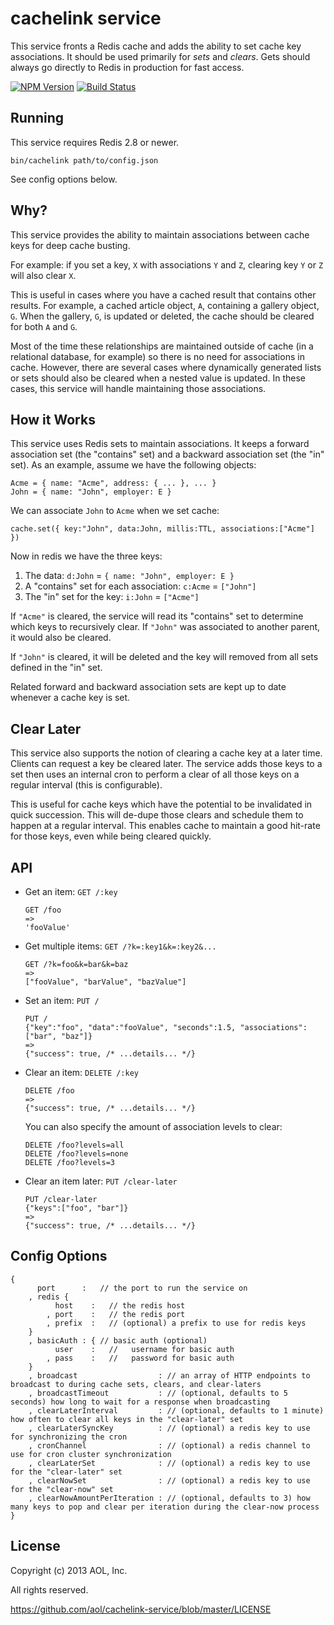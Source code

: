 # cachelink service

This service fronts a Redis cache and adds the ability to set cache key associations. It should be used primarily
for *sets* and *clears*. Gets should always go directly to Redis in production for fast access.

[![NPM Version](https://badge.fury.io/js/cachelink-service.svg)](https://badge.fury.io/js/cachelink-service)
[![Build Status](https://travis-ci.org/aol/cachelink-service.svg?branch=master)](https://travis-ci.org/aol/cachelink-service)

## Running

This service requires Redis 2.8 or newer.

```
bin/cachelink path/to/config.json
```

See config options below.

## Why?

This service provides the ability to maintain associations between cache keys for deep cache busting.

For example: if you set a key, `X` with associations `Y` and `Z`, clearing key `Y` or `Z` will also clear `X`. 

This is useful in cases where you have a cached result that contains other results. For example, 
a cached article object, `A`, containing a gallery object, `G`. When the gallery, `G`, is updated or deleted, the 
cache should be cleared for both `A` and `G`. 

Most of the time these relationships are maintained outside of cache (in a relational database, for example) so 
there is no need for associations in cache. However, there are several cases where dynamically generated lists or 
sets should also be cleared when a nested value is updated. In these cases, this service will handle 
maintaining those associations.

## How it Works

This service uses Redis sets to maintain associations. It keeps a forward association set (the "contains" set) and 
a backward association set (the "in" set). As an example, assume we have the following objects:

```
Acme = { name: "Acme", address: { ... }, ... }
John = { name: "John", employer: E }
```

We can associate `John` to `Acme` when we set cache:

```
cache.set({ key:"John", data:John, millis:TTL, associations:["Acme"] })
```

Now in redis we have the three keys:

1. The data: `d:John` = `{ name: "John", employer: E }`
2. A "contains" set for each association: `c:Acme` = `["John"]`
3. The "in" set for the key: `i:John` = `["Acme"]`

If `"Acme"` is cleared, the service will read its "contains" set to determine which keys to recursively clear.
If `"John"` was associated to another parent, it would also be cleared.

If `"John"` is cleared, it will be deleted and the key will removed from all sets defined in the "in" set.

Related forward and backward association sets are kept up to date whenever a cache key is set.

## Clear Later

This service also supports the notion of clearing a cache key at a later time. 
Clients can request a key be cleared later. The service adds those keys to a set then uses an internal cron to perform
a clear of all those keys on a regular interval (this is configurable).

This is useful for cache keys which have the potential to be invalidated in quick succession. This will
de-dupe those clears and schedule them to happen at a regular interval. 
This enables cache to maintain a good hit-rate for those keys, even while being cleared quickly.

## API

- Get an item: `GET /:key`
	```
	GET /foo
	=>
	'fooValue'
	```

- Get multiple items: `GET /?k=:key1&k=:key2&...`
	```
	GET /?k=foo&k=bar&k=baz
	=>
	["fooValue", "barValue", "bazValue"]
	```

- Set an item: `PUT /`
	```
	PUT /
	{"key":"foo", "data":"fooValue", "seconds":1.5, "associations":["bar", "baz"]}
	=>
	{"success": true, /* ...details... */}
	```

- Clear an item: `DELETE /:key`
	```
	DELETE /foo
	=>
	{"success": true, /* ...details... */}
	```
	You can also specify the amount of association levels to clear:
	```
	DELETE /foo?levels=all
	DELETE /foo?levels=none
	DELETE /foo?levels=3
	```

- Clear an item later: `PUT /clear-later`
	```
	PUT /clear-later
	{"keys":["foo", "bar"]}
	=>
	{"success": true, /* ...details... */}
	```

## Config Options

```
{
	  port      :   // the port to run the service on
	, redis {
		  host    :   // the redis host
		, port    :   // the redis port
		, prefix  :   // (optional) a prefix to use for redis keys
	}
	, basicAuth : { // basic auth (optional)
		  user    :   //   username for basic auth
		, pass    :   //   password for basic auth
	}
	, broadcast                  : // an array of HTTP endpoints to broadcast to during cache sets, clears, and clear-laters
	, broadcastTimeout           : // (optional, defaults to 5 seconds) how long to wait for a response when broadcasting
	, clearLaterInterval         : // (optional, defaults to 1 minute) how often to clear all keys in the "clear-later" set
	, clearLaterSyncKey          : // (optional) a redis key to use for synchronizing the cron
	, cronChannel                : // (optional) a redis channel to use for cron cluster synchronization
	, clearLaterSet              : // (optional) a redis key to use for the "clear-later" set
	, clearNowSet                : // (optional) a redis key to use for the "clear-now" set
	, clearNowAmountPerIteration : // (optional, defaults to 3) how many keys to pop and clear per iteration during the clear-now process
}
```

## License

Copyright (c) 2013 AOL, Inc.

All rights reserved.

https://github.com/aol/cachelink-service/blob/master/LICENSE

